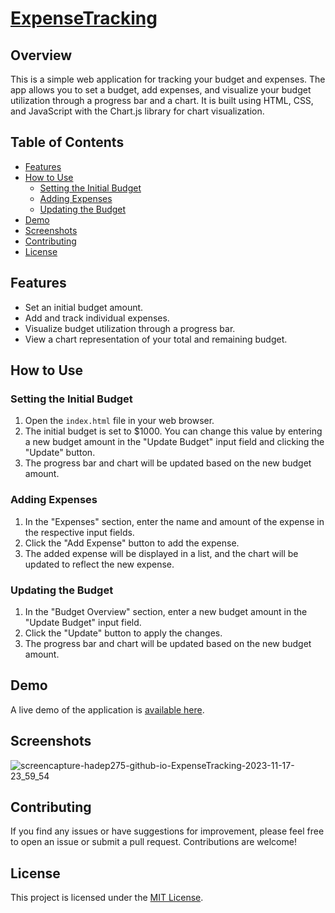 #  [ExpenseTracking](https://hadep275.github.io/ExpenseTracking/)

## Overview

This is a simple web application for tracking your budget and expenses. The app allows you to set a budget, add expenses, and visualize your budget utilization through a progress bar and a chart. It is built using HTML, CSS, and JavaScript with the Chart.js library for chart visualization.

## Table of Contents

- [Features](#features)
- [How to Use](#how-to-use)
  - [Setting the Initial Budget](#setting-the-initial-budget)
  - [Adding Expenses](#adding-expenses)
  - [Updating the Budget](#updating-the-budget)
- [Demo](#demo)
- [Screenshots](#screenshots)
- [Contributing](#contributing)
- [License](#license)

## Features

- Set an initial budget amount.
- Add and track individual expenses.
- Visualize budget utilization through a progress bar.
- View a chart representation of your total and remaining budget.

## How to Use

### Setting the Initial Budget

1. Open the `index.html` file in your web browser.
2. The initial budget is set to $1000. You can change this value by entering a new budget amount in the "Update Budget" input field and clicking the "Update" button.
3. The progress bar and chart will be updated based on the new budget amount.

### Adding Expenses

1. In the "Expenses" section, enter the name and amount of the expense in the respective input fields.
2. Click the "Add Expense" button to add the expense.
3. The added expense will be displayed in a list, and the chart will be updated to reflect the new expense.

### Updating the Budget

1. In the "Budget Overview" section, enter a new budget amount in the "Update Budget" input field.
2. Click the "Update" button to apply the changes.
3. The progress bar and chart will be updated based on the new budget amount.

## Demo

A live demo of the application is [available here](https://hadep275.github.io/ExpenseTracking/).

## Screenshots
![screencapture-hadep275-github-io-ExpenseTracking-2023-11-17-23_59_54](https://github.com/hadep275/ExpenseTracking/assets/65734173/413b4ef7-1320-474c-a23d-3d073fbe3a12)

## Contributing

If you find any issues or have suggestions for improvement, please feel free to open an issue or submit a pull request. Contributions are welcome!

## License

This project is licensed under the [MIT License](LICENSE).
